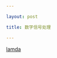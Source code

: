 ```yaml
---

layout: post 

title: 数字信号处理

---
```

[lamda](https://www.lamda.nju.edu.cn/yehj/dsp2021/?AspxAutoDetectCookieSupport=1)
